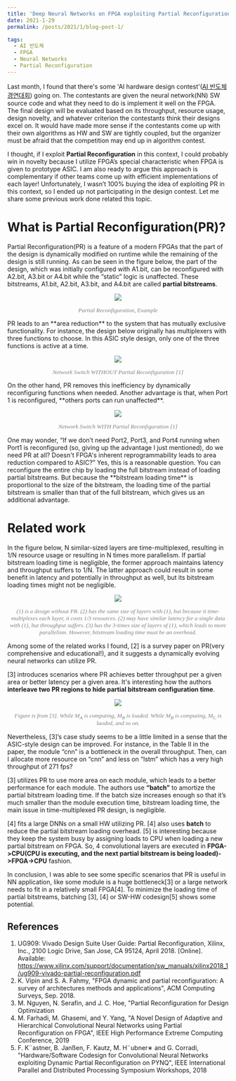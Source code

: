 ```yaml
---
title: 'Deep Neural Networks on FPGA exploiting Partial Reconfiguration'
date: 2021-1-29
permalink: /posts/2021/1/blog-post-1/

tags:
  - AI 반도체
  - FPGA
  - Neural Networks
  - Partial Reconfiguration
---
```


Last month, I found that there's some 'AI hardware design contest'([AI 반도체 경연대회](https://view.asiae.co.kr/article/2020111611412444851)) going on. The contestants are given the neural network(NN) SW source code and what they need to do is implement it well on the FPGA. The final design will be evaluated based on its throughput, resource usage, design novelty, and whatever criterion the contestants think their designs excel on. It would have made more sense if the contestants come up with their own algorithms as HW and SW are tightly coupled, but the organizer must be afraid that the competition may end up in algorithm contest. 

I thought, if I exploit **Partial Reconfiguration** in this context, I could probably win in novelty because I utilize FPGA’s special characteristic when FPGA is given to prototype ASIC. I am also ready to argue this approach is complementary if other teams come up with efficient implementations of each layer! Unfortunately, I wasn’t 100% buying the idea of exploiting PR in this context, so I ended up not participating in the design contest. Let me share some previous work done related this topic.

What is Partial Reconfiguration(PR)?
======
Partial Reconfiguration(PR) is a feature of a modern FPGAs that the part of the design is dynamically modified on runtime while the remaining of the design is still running. As can be seen in the figure below, the part of the design, which was initially configured with A1.bit, can be reconfigured with A2.bit, A3.bit or A4.bit while the “static” logic is unaffected. These bitstreams, A1.bit, A2.bit, A3.bit, and A4.bit are called **partial bitstreams**.
<p align="center"> <img src="https://dj-park.github.io/images/posts_img/pr.png"> </p>
<p style="font-family: times, serif; font-size:10pt; font-style:italic; text-align:center; color:grey; margin-top:1px">
    Partial Reconfiguration, Example
</p>
PR leads to an **area reduction** to the system that has mutually exclusive functionality. For instance, the design below originally has multiplexers with three functions to choose. In this ASIC style design, only one of the three functions is active at a time.
<p align="center"> <img src="https://dj-park.github.io/images/posts_img/xilinx1.JPG"> </p>
<p style="font-family: times, serif; font-size:10pt; font-style:italic; text-align:center; color:grey">
    Network Switch WITHOUT Partial Reconfiguration [1]
</p>
On the other hand, PR removes this inefficiency by dynamically reconfiguring functions when needed. Another advantage is that, when Port 1 is reconfigured, **others ports can run unaffected**.
<p align="center"> <img src="https://dj-park.github.io/images/posts_img/xilinx2.JPG"> </p>
<p style="font-family: times, serif; font-size:10pt; font-style:italic; text-align:center; color:grey">
    Network Switch WITH Partial Reconfiguration [1]
</p>
One may wonder, “If we don’t need Port2, Port3, and Port4 running when Port1 is reconfigured (so, giving up the advantage I just mentioned), do we need PR at all? Doesn't FPGA's inherent reprogrammability leads to area reduction compared to ASIC?” Yes, this is a reasonable question. You can reconfigure the entire chip by loading the full bitstream instead of loading partial bitstreams. But because the **bitstream loading time** is proportional to the size of the bitstream, the loading time of the partial bitstream is smaller than that of the full bitstream, which gives us an additional advantage. 

Related work
======
In the figure below, N similar-sized layers are time-multiplexed, resulting in 1/N resource usage or resulting in N times more parallelism. If partial bitstream loading time is negligible, the former approach maintains latency and throughput suffers to 1/N. The latter approach could result in some benefit in latency and potentially in throughput as well, but its bitstream loading times might not be negligible.
<p align="center"> <img src="https://dj-park.github.io/images/posts_img/PR_NN_layers.png"> </p>
<p style="font-family: times, serif; font-size:10pt; font-style:italic; text-align:center; color:grey">
    (1) is a design without PR. (2) has the same size of layers with (1), but because it time-multiplexes each layer, it costs 1/3 resources. (2) may have similar latency for a single data with (1), but throughput suffers. (3) has the 3-times size of layers of (1), which leads to more parallelism. However, bitstream loading time must be an overhead.  
</p>

Among some of the related works I found, [2] is a survey paper on PR(very comprehensive and educational!), and it suggests a dynamically evolving neural networks can utilize PR. 

[3] introduces scenarios where PR achieves better throughput per a given area or better latency per a given area. It's interesting how the authors **interleave two PR regions to hide partial bitstream configuration time**.
<p align="center"> <img src="https://dj-park.github.io/images/posts_img/hide_pr_time.JPG"> </p>
<p style="font-family: times, serif; font-size:10pt; font-style:italic; text-align:center; color:grey">
     Figure is from [3]. While M<sub>A</sub> is computing, M<sub>B</sub> is loaded. While M<sub>B</sub> is computing, M<sub>C</sub> is laoded, and so on.
</p>

Nevertheless, [3]’s case study seems to be a little limited in a sense that the ASIC-style design can be improved. For instance, in the Table II in the paper, the module “cnn” is a bottleneck in the overall throughput. Then, can I allocate more resource on “cnn” and less on “lstm” which has a very high throughput of 271 fps?

[3] utilizes PR to use more area on each module, which leads to a better performance for each module. The authors use **“batch”** to amortize the partial bitstream loading time. If the batch size increases enough so that it’s much smaller than the module execution time, bitstream loading time, the main issue in time-multiplexed PR design, is negligible.

[4] fits a large DNNs on a small HW utilizing PR. [4] also uses **batch** to reduce the partial bitstream loading overhead. [5] is interesting because they keep the system busy by assigning loads to CPU when loading a new partial bitstream on FPGA. So, 4 convolutional layers are executed in **FPGA->CPU(CPU is executing, and the next partial bitstream is being loaded)->FPGA->CPU** fashion. 

In conclusion, I was able to see some specific scenarios that PR is useful in NN application, like some module is a huge bottleneck[3] or a large network needs to fit in a relatively small FPGA[4]. To minimize the loading time of partial bitstreams, batching [3], [4] or SW-HW codesign[5] shows some potential.

References
------
1. UG909: Vivado Design Suite User Guide: Partial Reconfiguration, Xilinx, Inc., 2100 Logic Drive, San Jose, CA 95124, April 2018. [Online]. Available: https://www.xilinx.com/support/documentation/sw_manuals/xilinx2018_1/ug909-vivado-partial-reconfiguration.pdf
2. K. Vipin and S. A. Fahmy, "FPGA dynamic and partial reconfiguration: A survey of architectures methods and applications", ACM Computing Surveys, Sep. 2018.
3. M. Nguyen, N. Serafin, and J. C. Hoe, "Partial Reconfiguration for Design Optimization
4. M. Farhadi, M. Ghasemi, and Y. Yang, "A Novel Design of Adaptive and Hierarchical Convolutional Neural Networks using Partial Reconfiguration on FPGA", IEEE High Performance Extreme Computing Conference, 2019
5. F. K¨astner, B. Janßen, F. Kautz, M. H¨ubner∗ and G. Corradi, "Hardware/Software Codesign for Convolutional Neural Networks exploiting Dynamic Partial Reconfiguration on PYNQ", IEEE International Parallel and Distributed Processing Symposium Workshops, 2018
